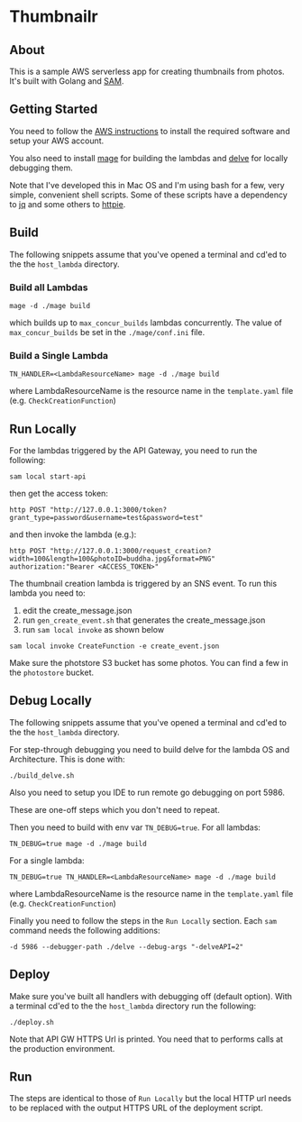 # Thumbnailr

## About

This is a sample AWS serverless app for creating thumbnails from photos. It's built with Golang and [SAM](https://github.com/awslabs/serverless-application-model).

## Getting Started

You need to follow the [AWS instructions](https://docs.aws.amazon.com/serverless-application-model/latest/developerguide/serverless-sam-cli-install.html) to install the required software and setup your AWS account.  

You also need to install [mage](https://magefile.org/) for building the lambdas and [delve](https://github.com/go-delve/delve) for locally debugging them. 

Note that I've developed this in Mac OS and I'm using bash for a few, very simple, convenient shell scripts. Some of these scripts have a dependency to [jq](https://stedolan.github.io/jq/) and some others to [httpie](https://httpie.org/). 

## Build

The following snippets assume that you've opened a terminal and cd'ed to the the `host_lambda` directory.

### Build all Lambdas

```
mage -d ./mage build
```

which builds up to `max_concur_builds` lambdas concurrently. 
The value of `max_concur_builds` be set in the `./mage/conf.ini` file.  

### Build a Single Lambda

```
TN_HANDLER=<LambdaResourceName> mage -d ./mage build
```

where LambdaResourceName is the resource name in the `template.yaml` file (e.g. `CheckCreationFunction`)

## Run Locally

For the lambdas triggered by the API Gateway, you need to run the following:

```
sam local start-api
```

then get the access token:

```
http POST "http://127.0.0.1:3000/token?grant_type=password&username=test&password=test"
```

and then invoke the lambda (e.g.):

```
http POST "http://127.0.0.1:3000/request_creation?width=100&length=100&photoID=buddha.jpg&format=PNG" authorization:"Bearer <ACCESS_TOKEN>"
```

The thumbnail creation lambda is triggered by an SNS event. To run this lambda you need to: 

1. edit the create_message.json
2. run `gen_create_event.sh` that generates the create_message.json
3. run `sam local invoke` as shown below

```
sam local invoke CreateFunction -e create_event.json
```  

Make sure the photstore S3 bucket has some photos. You can find a few in the `photostore` bucket.

## Debug Locally

The following snippets assume that you've opened a terminal and cd'ed to the the `host_lambda` directory.

For step-through debugging you need to build delve for the lambda OS and Architecture. This is done with:  

```
./build_delve.sh
```

Also you need to setup you IDE to run remote go debugging on port 5986.

These are one-off steps which you don't need to repeat. 

Then you need to build with env var `TN_DEBUG=true`. For all lambdas:

```
TN_DEBUG=true mage -d ./mage build
```

For a single lambda:

```
TN_DEBUG=true TN_HANDLER=<LambdaResourceName> mage -d ./mage build
```

where LambdaResourceName is the resource name in the `template.yaml` file (e.g. `CheckCreationFunction`)

Finally you need to follow the steps in the `Run Locally` section. Each `sam` command needs the following additions: 

```
-d 5986 --debugger-path ./delve --debug-args "-delveAPI=2"
``` 

## Deploy

Make sure you've built all handlers with debugging off (default option). With a terminal cd'ed to the the `host_lambda` directory run the following:

```
./deploy.sh
```

Note that API GW HTTPS Url is printed. You need that to performs calls at the production environment.

## Run

The steps are identical to those of `Run Locally` but the local HTTP url needs to be replaced with the output HTTPS URL of the deployment script. 